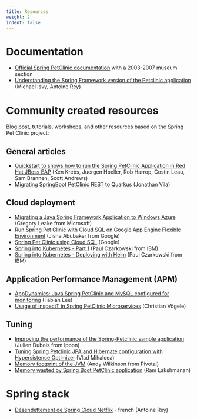 ```yaml
---
title: Resources
weight: 2
indent: false
---
```


# Documentation

* [Official Spring PetClinic documentation](http://projects.spring.io/spring-petclinic/) with a 2003-2007 museum section
* [Understanding the Spring Framework version of the Petclinic application](https://fr.slideshare.net/AntoineRey/spring-framework-petclinic-sample-application) (Michael Isvy, Antoine Rey)  


# Community created resources

Blog post, tutorials, workshops, and other resources based on the Spring Pet Clinic project:

## General articles 

* [Quickstart to shows how to run the Spring PetClinic Application in Red Hat JBoss EAP](https://developers.redhat.com/quickstarts/eap/spring-petclinic/) (Ken Krebs, Juergen Hoeller, Rob Harrop, Costin Leau, Sam Brannen, Scott Andrews)
* [Migrating SpringBoot PetClinic REST to Quarkus](https://aytartana.wordpress.com/2020/08/26/migrating-springboot-petclinic-rest-to-quarkus/) (Jonathan Vila)

## Cloud deployment

* [Migrating a Java Spring Framework Application to Windows Azure](https://azure.microsoft.com/fr-fr/blog/migrating-a-java-spring-framework-application-to-windows-azure/) (Gregory Leake from Microsoft)
* [Run Spring Pet Clinic with Cloud SQL on Google App Engine Flexible Environment](https://cloud.google.com/community/tutorials/run-spring-petclinic-on-app-engine-cloudsql) (Jisha Abubaker from Google)
* [Spring Pet Clinic using Cloud SQL](https://codelabs.developers.google.com/codelabs/cloud-spring-petclinic-cloudsql/index.html) (Google)
* [Spring into Kubernetes - Part 1](https://tech.paulcz.net/blog/spring-into-kubernetes-part-1/) (Paul Czarkowski from IBM)
* [Spring into Kubernetes - Deploying with Helm](https://tech.paulcz.net/blog/spring-into-kubernetes-part-2/) (Paul Czarkowski from IBM)

## Application Performance Management (APM)

* [AppDynamics: Java Spring PetClinic and MySQL configured for monitoring](https://fabianlee.org/2017/01/15/appdynamics-java-spring-petclinic-and-mysql-configured-for-monitoring/) (Fabian Lee)
* [Usage of inspectT in Spring PetClinic Microservices](https://inspectit-performance.atlassian.net/wiki/spaces/DOC18/pages/93008976/Spring+PetClinic+Microservices) (Christian Vögele)

## Tuning

* [Improving the performance of the Spring-Petclinic sample application](http://blog.ippon.fr/2013/03/11/improving-the-performance-of-the-spring-petclinic-sample-application-part-1-of-5/) (Julien Dubois from Ippon)
* [Tuning Spring Petclinic JPA and Hibernate configuration with Hypersistence Optimizer](https://vladmihalcea.com/spring-petclinic-hypersistence-optimizer/) (Vlad Mihalcea)
* [Memory footprint of the JVM](https://spring.io/blog/2019/03/11/memory-footprint-of-the-jvm) (Andy Wilkinson from Pivotal)
* [Memory wasted by Spring Boot PetClinic application](https://jaxenter.com/memory-spring-boot-164620.html) (Ram Lakshmanan)

# Spring stack

* [Désendettement de Spring Cloud Netflix](https://javaetmoi.com/2019/11/desendettement-de-spring-cloud-netflix/) - french (Antoine Rey)
